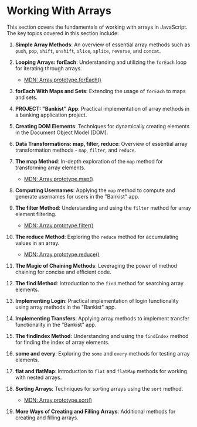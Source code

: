 # Working With Arrays

This section covers the fundamentals of working with arrays in JavaScript. The key topics covered in this section include:

1. **Simple Array Methods**: An overview of essential array methods such as `push`, `pop`, `shift`, `unshift`, `slice`, `splice`, `reverse`, and `concat`.

2. **Looping Arrays: forEach**: Understanding and utilizing the `forEach` loop for iterating through arrays.
    - [MDN: Array.prototype.forEach()](https://developer.mozilla.org/en-US/docs/Web/JavaScript/Reference/Global_Objects/Array/forEach)

3. **forEach With Maps and Sets**: Extending the usage of `forEach` to maps and sets.

4. **PROJECT: "Bankist" App**: Practical implementation of array methods in a banking application project.

5. **Creating DOM Elements**: Techniques for dynamically creating elements in the Document Object Model (DOM).

6. **Data Transformations: map, filter, reduce**: Overview of essential array transformation methods - `map`, `filter`, and `reduce`.

7. **The map Method**: In-depth exploration of the `map` method for transforming array elements.
    - [MDN: Array.prototype.map()](https://developer.mozilla.org/en-US/docs/Web/JavaScript/Reference/Global_Objects/Array/map)

8. **Computing Usernames**: Applying the `map` method to compute and generate usernames for users in the "Bankist" app.

9. **The filter Method**: Understanding and using the `filter` method for array element filtering.
    - [MDN: Array.prototype.filter()](https://developer.mozilla.org/en-US/docs/Web/JavaScript/Reference/Global_Objects/Array/filter)

10. **The reduce Method**: Exploring the `reduce` method for accumulating values in an array.
    - [MDN: Array.prototype.reduce()](https://developer.mozilla.org/en-US/docs/Web/JavaScript/Reference/Global_Objects/Array/Reduce)

11. **The Magic of Chaining Methods**: Leveraging the power of method chaining for concise and efficient code.

12. **The find Method**: Introduction to the `find` method for searching array elements.

13. **Implementing Login**: Practical implementation of login functionality using array methods in the "Bankist" app.

14. **Implementing Transfers**: Applying array methods to implement transfer functionality in the "Bankist" app.

15. **The findIndex Method**: Understanding and using the `findIndex` method for finding the index of array elements.

16. **some and every**: Exploring the `some` and `every` methods for testing array elements.

17. **flat and flatMap**: Introduction to `flat` and `flatMap` methods for working with nested arrays.

18. **Sorting Arrays**: Techniques for sorting arrays using the `sort` method.
    - [MDN: Array.prototype.sort()](https://developer.mozilla.org/en-US/docs/Web/JavaScript/Reference/Global_Objects/Array/sort)

19. **More Ways of Creating and Filling Arrays**: Additional methods for creating and filling arrays.
